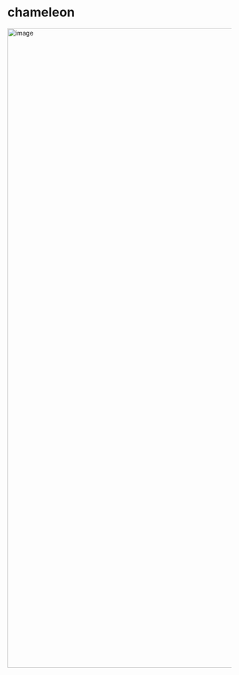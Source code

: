 # chameleon

<img width="1440" alt="image" src="https://user-images.githubusercontent.com/55896761/178119375-4870c48b-a103-42f3-b979-83dd4619726b.png">
